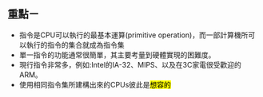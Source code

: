 ## 重點ㄧ
* 指令是CPU可以執行的最基本運算(primitive operation)，而一部計算機所可以執行的指令的集合就成為指令集
* 單一指令的功能通常很簡單，其主要考量到硬體實現的困難度。
* 現行指令非常多，例如:Intel的IA-32、MIPS、以及在3C家電很受歡迎的ARM。
* 使用相同指令集所建構出來的CPUs彼此是<mark>想容的</mark>
